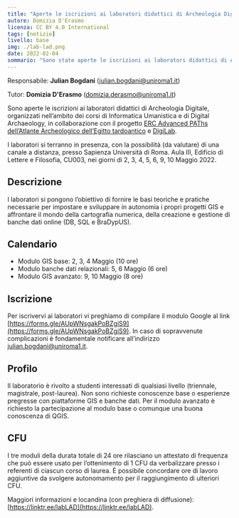 ```yaml
---
title: "Aperte le iscrizioni ai laboratori didattici di Archeologia Digitale 2021-2022: GIS e Banche Dati"
autore: Domizia D'Erasmo
licenza: CC BY 4.0 International
tags: [notizie]
livello: base
img: ./lab-lad.png
date: 2022-02-04
sommario: "Sono state aperte le iscrizioni ai laboratori didattici di Archeologia digitale per l'anno accademico 2021-2022. Quest'anno sono disponibili tre moduli: GIS di Base, Banche dati web e GIS avanzato. A causa degli spazi a disposizione, il laboratorio prevede un numero limitato di partecipanti"
---
```


Responsabile: **Julian Bogdani** ([julian.bogdani@uniroma1.it](mailto:julian.bogdani@uniroma1.it))

Tutor: **Domizia D'Erasmo** ([domizia.derasmo@uniroma1.it](mailto:domizia.derasmo@uniroma1.it))

Sono aperte le iscrizioni ai laboratori didattici di Archeologia Digitale, organizzati nell’ambito dei corsi di Informatica Umanistica e di Digital Archaeology, in collaborazione con il progetto [ERC Advanced PAThs dell’Atlante Archeologico dell’Egitto tardoantico](https://atlas.paths-erc.eu/) e [DigiLab](https://digilab.uniroma1.it/).

I laboratori si terranno in presenza, con la possibilità (da valutare) di una canale a distanza, presso Sapienza Università di Roma. Aula III, Edificio di Lettere e Filosofia, CU003, nei giorni di 2, 3, 4, 5, 6, 9, 10 Maggio 2022.

## Descrizione

I laboratori si pongono l’obiettivo di fornire le basi teoriche e pratiche necessarie per impostare e sviluppare in autonomia i propri progetti GIS e affrontare il mondo della cartografia numerica, della creazione e gestione di banche dati online (DB, SQL e BraDypUS).

## Calendario

- Modulo GIS base: 2, 3, 4 Maggio (10 ore)
- Modulo banche dati relazionali: 5, 6 Maggio (6 ore)
- Modulo GIS avanzato: 9, 10 Maggio (8 ore)

## Iscrizione

Per iscrivervi ai laboratori vi preghiamo di compilare il modulo Google al link [https://forms.gle/AUpWNsgakPoBZgiS9](https://forms.gle/AUpWNsgakPoBZgiS9). In caso di sopravvenute complicazioni è fondamentale notificare all’indirizzo [julian.bogdani@uniroma1.it](mailto:julian.bogdani@uniroma1.it).

## Profilo

Il laboratorio è rivolto a studenti interessati di qualsiasi livello (triennale, magistrale, post-laurea). Non sono richieste conoscenze base o esperienze pregresse con piattaforme GIS e banche dati. Per il modulo avanzato è richiesto la partecipazione al modulo base o comunque una buona conoscenza di QGIS.

## CFU

I tre moduli della durata totale di 24 ore rilasciano un attestato di frequenza che può essere usato per l’ottenimento di 1 CFU da verbalizzare presso i referenti di ciascun corso di laurea. È possibile concordare ore di lavoro aggiuntive da svolgere autonomamento per il raggiungimento di ulteriori CFU.

Maggiori informazioni e locandina (con preghiera di diffusione): [https://linktr.ee/labLAD](https://linktr.ee/labLAD).
